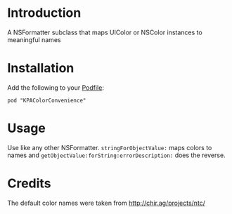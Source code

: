 # Introduction

A NSFormatter subclass that maps UIColor or NSColor instances to meaningful names

# Installation

Add the following to your [Podfile](http://docs.cocoapods.org/podfile.html):

    pod "KPAColorConvenience"

# Usage

Use like any other NSFormatter. `stringForObjectValue:` maps colors to names and `getObjectValue:forString:errorDescription:` does the reverse.

# Credits

The default color names were taken from http://chir.ag/projects/ntc/
